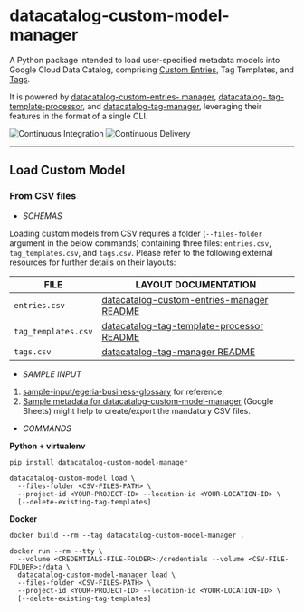 # datacatalog-custom-model-manager

A Python package intended to load user-specified metadata models into Google Cloud Data Catalog,
comprising [Custom Entries](https://cloud.google.com/data-catalog/docs/how-to/custom-entries), Tag
Templates, and [Tags](https://cloud.google.com/data-catalog/docs/concepts/overview#tags).

It is powered by [datacatalog-custom-entries-
manager](https://github.com/ricardolsmendes/datacatalog-custom-entries-manager), [datacatalog-
tag-template-processor](https://github.com/mesmacosta/datacatalog-tag-template-processor), and
[datacatalog-tag-manager](https://github.com/ricardolsmendes/datacatalog-tag-manager), leveraging
their features in the format of a single CLI.

![Continuous Integration](https://github.com/ricardolsmendes/datacatalog-custom-model-manager/workflows/Continuous%20Integration/badge.svg)
![Continuous Delivery](https://github.com/ricardolsmendes/datacatalog-custom-model-manager/workflows/Continuous%20Delivery/badge.svg)

---

## Load Custom Model

### From CSV files

- *SCHEMAS*

Loading custom models from CSV requires a folder (`--files-folder` argument in the below commands)
containing three files: `entries.csv`, `tag_templates.csv`, and `tags.csv`. Please refer to the
following external resources for further details on their layouts:

| FILE                | LAYOUT DOCUMENTATION                                                                                                                                                        |
| ------------------- | --------------------------------------------------------------------------------------------------------------------------------------------------------------------------- |
| `entries.csv`       | [datacatalog-custom-entries-manager README](https://github.com/ricardolsmendes/datacatalog-custom-entries-manager#211-to-a-csv-file)                                        |
| `tag_templates.csv` | [datacatalog-tag-template-processor README](https://github.com/mesmacosta/datacatalog-tag-template-processor#21-create-a-csv-file-representing-the-templates-to-be-created) |
| `tags.csv`          | [datacatalog-tag-manager README](https://github.com/ricardolsmendes/datacatalog-tag-manager#211-from-a-csv-file)                                                            |

- *SAMPLE INPUT*

1. [sample-input/egeria-business-glossary](https://github.com/ricardolsmendes/datacatalog-custom-model-manager/tree/master/sample-input/egeria-business-glossary)
   for reference;
1. [Sample metadata for datacatalog-custom-model-manager](https://docs.google.com/spreadsheets/d/13MuxLjQGrD-A7R4p_3TGaVFCV3X0atWmyxIINQNF2R4)
   (Google Sheets) might help to create/export the mandatory CSV files.

- *COMMANDS*

**Python + virtualenv**

```shell script
pip install datacatalog-custom-model-manager

datacatalog-custom-model load \
  --files-folder <CSV-FILES-PATH> \
  --project-id <YOUR-PROJECT-ID> --location-id <YOUR-LOCATION-ID> \
  [--delete-existing-tag-templates]
```

**Docker**

```shell script
docker build --rm --tag datacatalog-custom-model-manager .

docker run --rm --tty \
  --volume <CREDENTIALS-FILE-FOLDER>:/credentials --volume <CSV-FILE-FOLDER>:/data \
  datacatalog-custom-model-manager load \
  --files-folder <CSV-FILES-PATH> \
  --project-id <YOUR-PROJECT-ID> --location-id <YOUR-LOCATION-ID> \
  [--delete-existing-tag-templates]
```

